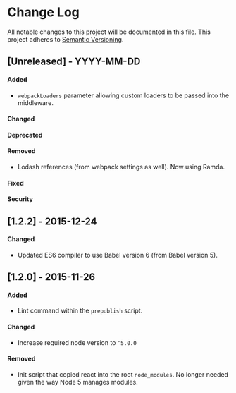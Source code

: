 # Change Log
All notable changes to this project will be documented in this file.
This project adheres to [Semantic Versioning](http://semver.org/).


## [Unreleased] - YYYY-MM-DD
#### Added
- `webpackLoaders` parameter allowing custom loaders to be passed into the middleware.
#### Changed
#### Deprecated
#### Removed
- Lodash references (from webpack settings as well). Now using Ramda.
#### Fixed
#### Security


## [1.2.2] - 2015-12-24
#### Changed
- Updated ES6 compiler to use Babel version 6 (from Babel version 5).


## [1.2.0] - 2015-11-26
#### Added
- Lint command within the `prepublish` script.

#### Changed
- Increase required node version to `^5.0.0`
#### Removed
- Init script that copied react into the root `node_modules`.  No longer needed given the way Node 5 manages modules.
